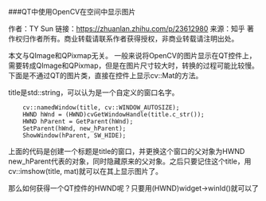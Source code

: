 ###QT中使用OpenCV在空间中显示图片

作者：TY Sun
链接：https://zhuanlan.zhihu.com/p/23612980
来源：知乎
著作权归作者所有。商业转载请联系作者获得授权，非商业转载请注明出处。

本文与QImage和QPixmap无关。
一般来说将OpenCV的图片显示在QT控件上，需要转成QImage和QPixmap，但是在图片尺寸较大时，转换的过程可能比较慢。下面是不通过QT的图片类，直接在控件上显示cv::Mat的方法。

title是std::string，可以认为是一个自定义的窗口名字。

        cv::namedWindow(title, cv::WINDOW_AUTOSIZE);
        HWND hWnd = (HWND)cvGetWindowHandle(title.c_str());
        HWND hParent = GetParent(hWnd);
        SetParent(hWnd, new_hParent);
        ShowWindow(hParent, SW_HIDE);
上面的代码是创建一个标题是title的窗口，并更换这个窗口的父对象为HWND new_hParent代表的对象，同时隐藏原来的父对象。之后只要记住这个title，用cv::imshow(title, mat)就可以在其上显示图片了。

那么如何获得一个QT控件的HWND呢？只要用(HWND)widget->winId()就可以了
